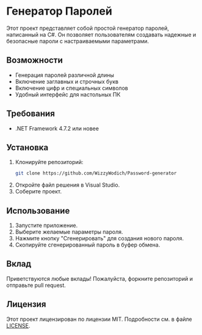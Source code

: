 # Генератор Паролей

Этот проект представляет собой простой генератор паролей, написанный на C#. Он позволяет пользователям создавать надежные и безопасные пароли с настраиваемыми параметрами.

## Возможности

- Генерация паролей различной длины
- Включение заглавных и строчных букв
- Включение цифр и специальных символов
- Удобный интерфейс для настольных ПК

## Требования

- .NET Framework 4.7.2 или новее

## Установка

1. Клонируйте репозиторий:
    ```sh
    git clone https://github.com/WizzyWodich/Password-generator
    ```
2. Откройте файл решения в Visual Studio.
3. Соберите проект.

## Использование

1. Запустите приложение.
2. Выберите желаемые параметры пароля.
3. Нажмите кнопку "Сгенерировать" для создания нового пароля.
4. Скопируйте сгенерированный пароль в буфер обмена.

## Вклад

Приветствуются любые вклады! Пожалуйста, форкните репозиторий и отправьте pull request.

## Лицензия

Этот проект лицензирован по лицензии MIT. Подробности см. в файле [LICENSE](LICENSE).
